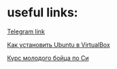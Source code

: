 # useful links:

[Telegram link](https://t.me/+VUzeyEir1SlmNDgy)

[Как установить Ubuntu в VirtualBox](https://ru.wikihow.com/установить-Ubuntu-в-VirtualBox)

[Курс молодого бойца по Си](https://cs.mipt.ru/c_intro)
